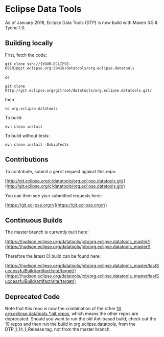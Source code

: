 # Eclipse Data Tools #

As of January 2018, Eclipse Data Tools (DTP) is now build with Maven 3.5 & Tycho 1.0.


## Building locally ##

First, fetch the code:

```git clone ssh://{YOUR-ECLIPSE-USER}@git.eclipse.org:29418/datatools/org.eclipse.datatools```

or

```git clone http://git.eclipse.org/gitroot/datatools/org.eclipse.datatools.git/```

then

```cd org.eclipse.datatools```

To build:

```mvn clean install```

To build without tests:

```mvn clean install -DskipTests```


## Contributions ##

To contribute, submit a gerrit request against this repo:

[http://git.eclipse.org/c/datatools/org.eclipse.datatools.git/](http://git.eclipse.org/c/datatools/org.eclipse.datatools.git/)

You can then see your submitted requests here:

[https://git.eclipse.org/r/](https://git.eclipse.org/r/)


## Continuous Builds ##

The master branch is currently built here:

[https://hudson.eclipse.org/datatools/job/org.eclipse.datatools_master/](https://hudson.eclipse.org/datatools/job/org.eclipse.datatools_master/)

Therefore the latest CI build can be found here:

[https://hudson.eclipse.org/datatools/job/org.eclipse.datatools_master/lastSuccessfulBuild/artifact/site/target/](https://hudson.eclipse.org/datatools/job/org.eclipse.datatools_master/lastSuccessfulBuild/artifact/site/target/)


## Deprecated Code

Note that this repo is now the combination of the other [18 org.eclipse.datatools.\*.git repos](http://git.eclipse.org/c/datatools/), which means the other repos are deprecated. Should you want to run the old Ant-based build, check out the 19 repos and then run the build in org.eclipse.datatools, from the DTP_1_14_1_Release tag, not from the master branch.
